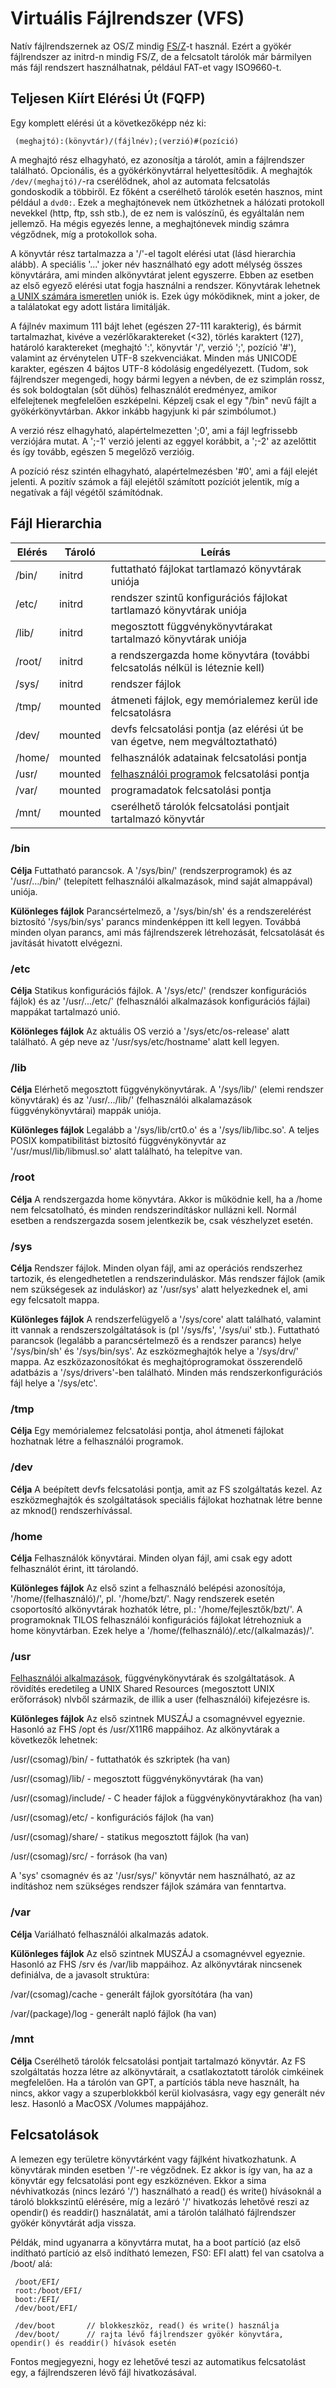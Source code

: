 Virtuális Fájlrendszer (VFS)
============================

Natív fájlrendszernek az OS/Z mindig [FS/Z](https://gitlab.com/bztsrc/osz/blob/master/docs/fs.md)-t használ. Ezért a gyökér
fájlrendszer az initrd-n mindig FS/Z, de a felcsatolt tárolók már bármilyen más fájl rendszert használhatnak, például
FAT-et vagy ISO9660-t.

Teljesen Kiírt Elérési Út (FQFP)
--------------------------------

Egy komplett elérési út a következőképp néz ki:

```
 (meghajtó):(könyvtár)/(fájlnév);(verzió)#(pozíció)
```

A meghajtó rész elhagyható, ez azonosítja a tárolót, amin a fájlrendszer található. Opcionális, és a gyökérkönyvtárral
helyettesítődik. A meghajtók `/dev/(meghajtó)/`-ra cserélődnek, ahol az automata felcsatolás gondoskodik a többiről. Ez
főként a cserélhető tárolók esetén hasznos, mint például a `dvd0:`. Ezek a meghajtónevek nem ütközhetnek a hálózati protokoll
nevekkel (http, ftp, ssh stb.), de ez nem is valószínű, és egyáltalán nem jellemző. Ha mégis egyezés lenne, a meghajtónevek mindig
számra végződnek, míg a protokollok soha.

A könyvtár rész tartalmazza a '/'-el tagolt elérési utat (lásd hierarchia alább). A speciális '...' joker név használható
egy adott mélység összes könyvtárára, ami minden alkönyvtárat jelent egyszerre. Ebben az esetben az első egyező elérési utat
fogja használni a rendszer. Könyvtárak lehetnek [a UNIX számára ismeretlen](https://gitlab.com/bztsrc/osz/blob/master/docs/posix.md)
uniók is. Ezek úgy móködiknek, mint a joker, de a találatokat egy adott listára limitálják.

A fájlnév maximum 111 bájt lehet (egészen 27-111 karakterig), és bármit tartalmazhat, kivéve a vezérlőkaraktereket (<32), törlés
karaktert (127), határoló karaktereket (meghajtó ':', könyvtár '/', verzió ';', pozíció '#'), valamint az érvénytelen UTF-8
szekvenciákat. Minden más UNICODE karakter, egészen 4 bájtos UTF-8 kódolásig engedélyezett. (Tudom, sok fájlrendszer megengedi,
hogy bármi legyen a névben, de ez szimplán rossz, és sok boldogtalan (sőt dühös) felhasználót eredményez, amikor elfelejtenek
megfelelően eszképelni. Képzelj csak el egy "/bin" nevű fájlt a gyökérkönyvtárban. Akkor inkább hagyjunk ki pár szimbólumot.)

A verzió rész elhagyható, alapértelmezetten ';0', ami a fájl legfrissebb verziójára mutat. A ';-1' verzió jelenti az eggyel
korábbit, a ';-2' az azelőttit és így tovább, egészen 5 megelőző verzióig.

A pozíció rész szintén elhagyható, alapértelmezésben '#0', ami a fájl elejét jelenti. A pozitív számok a fájl elejétől számított
pozíciót jelentik, míg a negatívak a fájl végétől számítódnak.

Fájl Hierarchia
---------------

| Elérés | Tároló  | Leírás |
| ------ | ------- | ----------- |
| /bin/  | initrd  | futtatható fájlokat tartlamazó könyvtárak uniója |
| /etc/  | initrd  | rendszer szintű konfigurációs fájlokat tartlamazó könyvtárak uniója |
| /lib/  | initrd  | megosztott függvénykönyvtárakat tartalmazó könyvtárak uniója |
| /root/ | initrd  | a rendszergazda home könyvtára (további felcsatolás nélkül is léteznie kell) |
| /sys/  | initrd  | rendszer fájlok |
| /tmp/  | mounted | átmeneti fájlok, egy memórialemez kerül ide felcsatolásra |
| /dev/  | mounted | devfs felcsatolási pontja (az elérési út be van égetve, nem megváltoztatható) |
| /home/ | mounted | felhasználók adatainak felcsatolási pontja |
| /usr/  | mounted | [felhasználói programok](https://gitlab.com/bztsrc/osz/blob/master/usr) felcsatolási pontja |
| /var/  | mounted | programadatok felcsatolási pontja |
| /mnt/  | mounted | cserélhető tárolók felcsatolási pontjait tartalmazó könyvtár |

### /bin
**Célja**
Futtatható parancsok. A '/sys/bin/' (rendszerprogramok) és az '/usr/.../bin/' (telepített felhasználói alkalmazások,
mind saját almappával) uniója.

**Különleges fájlok**
Parancsértelmező, a '/sys/bin/sh' és a rendszerelérést biztosító '/sys/bin/sys' parancs mindenképpen itt kell legyen.
Továbbá minden olyan parancs, ami más fájlrendszerek létrehozását, felcsatolását és javítását hivatott elvégezni.

### /etc
**Célja**
Statikus konfigurációs fájlok. A '/sys/etc/' (rendszer konfigurációs fájlok) és az '/usr/.../etc/' (felhasználói
alkalmazások konfigurációs fájlai) mappákat tartalmazó unió.

**Kölönleges fájlok**
Az aktuális OS verzió a '/sys/etc/os-release' alatt található. A gép neve az '/usr/sys/etc/hostname' alatt kell legyen.

### /lib
**Célja**
Elérhető megosztott függvénykönyvtárak. A '/sys/lib/' (elemi rendszer könyvtárak) és az '/usr/.../lib/' (felhasználói
alkalamazások függvénykönyvtárai) mappák uniója.

**Különleges fájlok**
Legalább a '/sys/lib/crt0.o' és a '/sys/lib/libc.so'. A teljes POSIX kompatibilitást biztosító függvénykönyvtár az
'/usr/musl/lib/libmusl.so' alatt található, ha telepítve van.

### /root
**Célja**
A rendszergazda home könyvtára. Akkor is működnie kell, ha a /home nem felcsatolható, és minden rendszerindításkor
nullázni kell. Normál esetben a rendszergazda sosem jelentkezik be, csak vészhelyzet esetén.

### /sys
**Célja**
Rendszer fájlok. Minden olyan fájl, ami az operációs rendszerhez tartozik, és elengedhetetlen a rendszerinduláskor.
Más rendszer fájlok (amik nem szükségesek az induláskor) az '/usr/sys' alatt helyezkednek el, ami egy felcsatolt mappa.

**Különleges fájlok**
A rendszerfelügyelő a '/sys/core' alatt található, valamint itt vannak a rendszerszolgáltatások is (pl '/sys/fs', '/sys/ui' stb.).
Futtatható parancsok (legalább a parancsértelmező és a rendszer parancs) helye '/sys/bin/sh' és '/sys/bin/sys'. Az eszközmeghajtók
helye a '/sys/drv/' mappa. Az eszközazonosítókat és meghajtóprogramokat összerendelő adatbázis a '/sys/drivers'-ben található.
Minden más rendszerkonfigurációs fájl helye a '/sys/etc'.

### /tmp
**Célja**
Egy memórialemez felcsatolási pontja, ahol átmeneti fájlokat hozhatnak létre a felhasználói programok.

### /dev
**Célja**
A beépített devfs felcsatolási pontja, amit az FS szolgáltatás kezel. Az eszközmeghajtók és szolgáltatások speciális fájlokat
hozhatnak létre benne az mknod() rendszerhívással.

### /home
**Célja**
Felhasználók könyvtárai. Minden olyan fájl, ami csak egy adott felhasználót érint, itt tárolandó.

**Különleges fájlok**
Az első szint a felhasználó belépési azonosítója, '/home/(felhasználó)/', pl. '/home/bzt/'. Nagy rendszerek esetén csoportosító
alkönyvtárak hozhatók létre, pl.: '/home/fejlesztők/bzt/'. A programoknak TILOS felhasználói konfigurációs fájlokat létrehozniuk
a home könyvtárban. Ezek helye a '/home/(felhasználó)/.etc/(alkalmazás)/'.

### /usr
[Felhasználói alkalmazások](https://gitlab.com/bztsrc/osz/blob/master/usr), függvénykönyvtárak és szolgáltatások. A rövidítés
eredetileg a UNIX Shared Resources (megosztott UNIX erőforrások) nlvből származik, de illik a user (felhasználói) kifejezésre is.

**Különleges fájlok**
Az első szintnek MUSZÁJ a csomagnévvel egyeznie. Hasonló az FHS /opt és /usr/X11R6 mappáihoz. Az alkönyvtárak a következők lehetnek:

/usr/(csomag)/bin/ - futtathatók és szkriptek (ha van)

/usr/(csomag)/lib/ - megosztott függvénykönyvtárak (ha van)

/usr/(csomag)/include/ - C header fájlok a függvénykönyvtárakhoz (ha van)

/usr/(csomag)/etc/ - konfigurációs fájlok (ha van)

/usr/(csomag)/share/ - statikus megosztott fájlok (ha van)

/usr/(csomag)/src/ - források (ha van)

A 'sys' csomagnév és az '/usr/sys/' könyvtár nem használható, az az indításhoz nem szükséges rendszer fájlok számára van fenntartva.

### /var
**Célja**
Variálható felhasználói alkalmazás adatok.

**Különleges fájlok**
Az első szintnek MUSZÁJ a csomagnévvel egyeznie. Hasonló az FHS /srv és /var/lib mappáihoz. Az alkönyvtárak nincsenek definiálva,
de a javasolt struktúra:

/var/(csomag)/cache - generált fájlok gyorsítótára (ha van)

/var/(package)/log - generált napló fájlok (ha van)

### /mnt
**Célja**
Cserélhető tárolók felcsatolási pontjait tartalmazó könyvtár. Az FS szolgáltatás hozza létre az alkönyvtárait, a csatlakoztatott
tárolók cimkéinek megfelelően. Ha a tárolón van GPT, a partíciós tábla neve használt, ha nincs, akkor vagy a szuperblokkból kerül
kiolvasásra, vagy egy generált név lesz. Hasonló a MacOSX /Volumes mappájához.

Felcsatolások
-------------

A lemezen egy területre könyvtárként vagy fájlként hivatkozhatunk. A könyvtárak minden esetben '/'-re végződnek. Ez akkor is így
van, ha az a könyvtár egy felcsatolási pont egy eszköznéven. Ekkor a sima névhivatkozás (nincs lezáró '/') használható a read()
és write() hívásoknál a tároló blokkszintű elérésére, míg a lezáró '/' hivatkozás lehetővé reszi az opendir() és readdir()
használatát, ami a tárolón található fájlrendszer gyökér könyvtárát adja vissza.

Példák, mind ugyanarra a könyvtárra mutat, ha a boot partíció (az első indítható partíció az első indítható lemezen, FS0:
EFI alatt) fel van csatolva a /boot/ alá:

```
 /boot/EFI/
 root:/boot/EFI/
 boot:/EFI/
 /dev/boot/EFI/
```
```
 /dev/boot       // blokkeszköz, read() és write() használja
 /dev/boot/      // rajta lévő fájlrendszer gyökér könyvtára, opendir() és readdir() hívások esetén
```

Fontos megjegyezni, hogy ez lehetővé teszi az automatikus felcsatolást egy, a fájlrendszeren lévő fájl hivatkozásával.
